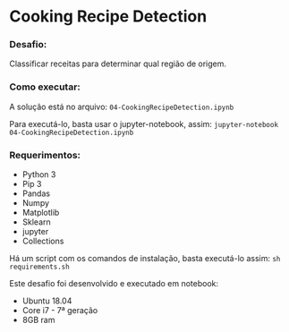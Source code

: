 # Cooking Recipe Detection

### Desafio: 

Classificar receitas para determinar qual região de origem.

### Como executar:

A solução está no arquivo: `04-CookingRecipeDetection.ipynb`

Para executá-lo, basta usar o jupyter-notebook, assim: `jupyter-notebook 04-CookingRecipeDetection.ipynb`

### Requerimentos:

* Python 3
* Pip 3
* Pandas
* Numpy
* Matplotlib
* Sklearn
* jupyter
* Collections

Há um script com os comandos de instalação, basta executá-lo assim: `sh requirements.sh`

Este desafio foi desenvolvido e executado em notebook:
* Ubuntu 18.04
* Core i7 - 7ª geração
* 8GB ram

